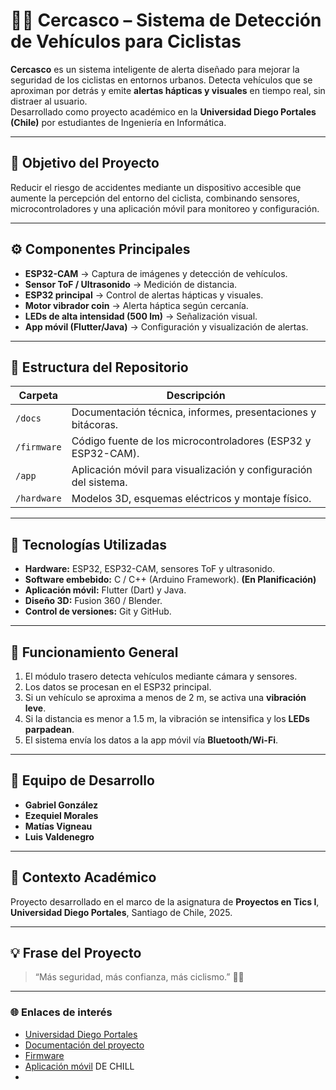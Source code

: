 # 🚴‍♂️ Cercasco – Sistema de Detección de Vehículos para Ciclistas  

**Cercasco** es un sistema inteligente de alerta diseñado para mejorar la seguridad de los ciclistas en entornos urbanos. Detecta vehículos que se aproximan por detrás y emite **alertas hápticas y visuales** en tiempo real, sin distraer al usuario.  
Desarrollado como proyecto académico en la **Universidad Diego Portales (Chile)** por estudiantes de Ingeniería en Informática.

---

## 🎯 Objetivo del Proyecto  

Reducir el riesgo de accidentes mediante un dispositivo accesible que aumente la percepción del entorno del ciclista, combinando sensores, microcontroladores y una aplicación móvil para monitoreo y configuración.

---

## ⚙️ Componentes Principales  

- **ESP32-CAM** → Captura de imágenes y detección de vehículos.  
- **Sensor ToF / Ultrasonido** → Medición de distancia.  
- **ESP32 principal** → Control de alertas hápticas y visuales.  
- **Motor vibrador coin** → Alerta háptica según cercanía.  
- **LEDs de alta intensidad (500 lm)** → Señalización visual.  
- **App móvil (Flutter/Java)** → Configuración y visualización de alertas.  

---

## 🧩 Estructura del Repositorio  

| Carpeta | Descripción |
|----------|-------------|
| `/docs` | Documentación técnica, informes, presentaciones y bitácoras. |
| `/firmware` | Código fuente de los microcontroladores (ESP32 y ESP32-CAM). |
| `/app` | Aplicación móvil para visualización y configuración del sistema. |
| `/hardware` | Modelos 3D, esquemas eléctricos y montaje físico. |

---

## 🔧 Tecnologías Utilizadas  

- **Hardware:** ESP32, ESP32-CAM, sensores ToF y ultrasonido.  
- **Software embebido:** C / C++ (Arduino Framework).  **(En Planificación)**
- **Aplicación móvil:** Flutter (Dart) y Java.  
- **Diseño 3D:** Fusion 360 / Blender.  
- **Control de versiones:** Git y GitHub.  

---

## 🚀 Funcionamiento General  

1. El módulo trasero detecta vehículos mediante cámara y sensores.  
2. Los datos se procesan en el ESP32 principal.  
3. Si un vehículo se aproxima a menos de 2 m, se activa una **vibración leve**.  
4. Si la distancia es menor a 1.5 m, la vibración se intensifica y los **LEDs parpadean**.  
5. El sistema envía los datos a la app móvil vía **Bluetooth/Wi-Fi**.  

---

## 🧠 Equipo de Desarrollo  
 
- **Gabriel González**  
- **Ezequiel Morales**  
- **Matías Vigneau**  
- **Luis Valdenegro** 

---

## 📅 Contexto Académico  

Proyecto desarrollado en el marco de la asignatura de **Proyectos en Tics I**,  
**Universidad Diego Portales**, Santiago de Chile, 2025.  

---

## 💡 Frase del Proyecto  

> “Más seguridad, más confianza, más ciclismo.” 🚴‍♀️

---

### 🌐 Enlaces de interés  
- [Universidad Diego Portales](https://www.udp.cl/)  
- [Documentación del proyecto](./docs)  
- [Firmware](./firmware)  
- [Aplicación móvil](./app)  DE CHILL
- 
